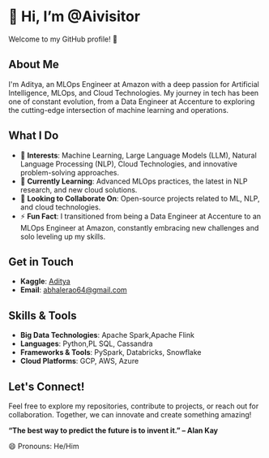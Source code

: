 # 👋 Hi, I’m @Aivisitor

Welcome to my GitHub profile! 🚀

## About Me

I'm Aditya, an MLOps Engineer at Amazon with a deep passion for Artificial Intelligence, MLOps, and Cloud Technologies. My journey in tech has been one of constant evolution, from a Data Engineer at Accenture to exploring the cutting-edge intersection of machine learning and operations.

## What I Do

- 👀 **Interests**: Machine Learning, Large Language Models (LLM), Natural Language Processing (NLP), Cloud Technologies, and innovative problem-solving approaches.
- 🌱 **Currently Learning**: Advanced MLOps practices, the latest in NLP research, and new cloud solutions.
- 💞️ **Looking to Collaborate On**: Open-source projects related to ML, NLP, and cloud technologies.
- ⚡ **Fun Fact**: I transitioned from being a Data Engineer at Accenture to an MLOps Engineer at Amazon, constantly embracing new challenges and solo leveling up my skills.

## Get in Touch

- **Kaggle**: [Aditya](https://www.kaggle.com/aditya75)
- **Email**: [abhalerao64@gmail.com](aivisitor75@gmail.com)

## Skills & Tools
- **Big Data Technologies**: Apache Spark,Apache Flink
- **Languages**: Python,PL SQL, Cassandra
- **Frameworks & Tools**: PySpark, Databricks, Snowflake
- **Cloud Platforms**: GCP, AWS, Azure

## Let's Connect!

Feel free to explore my repositories, contribute to projects, or reach out for collaboration. Together, we can innovate and create something amazing!

**“The best way to predict the future is to invent it.” – Alan Kay**

😄 Pronouns: He/Him

